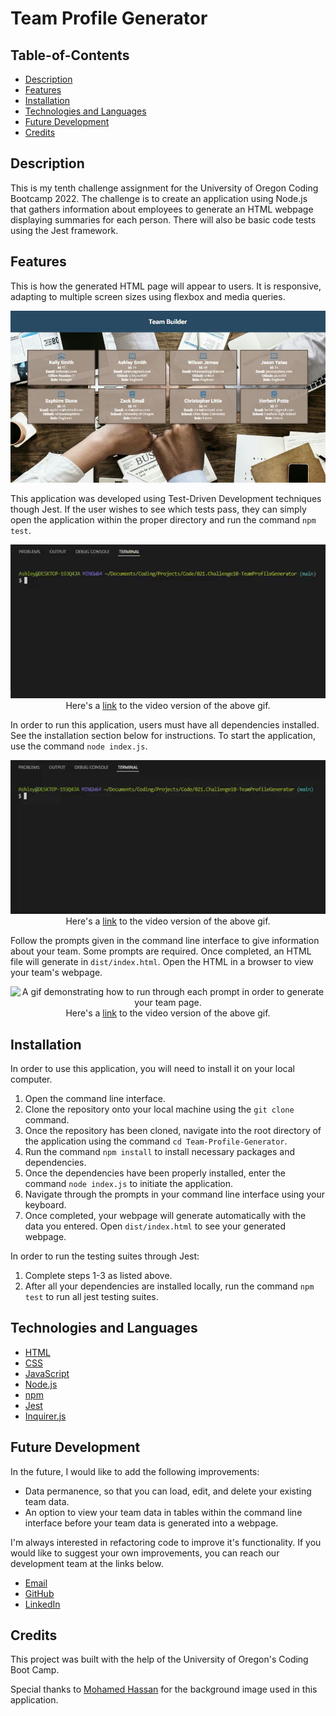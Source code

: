 # Team Profile Generator

## Table-of-Contents

- [Description](#description)
- [Features](#usage-and-features)
- [Installation](#installation)
- [Technologies and Languages](#technologies-and-languages)
- [Future Development](#future-development)
- [Credits](#credits)

## Description

This is my tenth challenge assignment for the University of Oregon Coding Bootcamp 2022. The challenge is to create an application using Node.js that gathers information about employees to generate an HTML webpage displaying summaries for each person. There will also be basic code tests using the Jest framework.

## Features

This is how the generated HTML page will appear to users. It is responsive, adapting to multiple screen sizes using flexbox and media queries.

<p align="center">
<img alt="The team builder website, with cards showing the information entered about each employee on the team." src="./dist/images/team-builder-screenshot.JPG"/>
</p>

This application was developed using Test-Driven Development techniques though Jest. If the user wishes to see which tests pass, they can simply open the application within the proper directory and run the command `npm test`.

<p align="center">
<img alt="A gif demonstrating how to run the Jest testing suite within the application directory." src="./dist/images/team-builder-jest.gif"/>
<br>Here's a <a href="https://drive.google.com/file/d/1p-DQwGmyZ_-eo6VgUg_amYxE8siRHYn2/view">link</a> to the video version of the above gif.
</p>

In order to run this application, users must have all dependencies installed. See the installation section below for instructions. To start the application, use the command `node index.js`.

<p align="center">
<img alt="A gif demonstrating how to begin running the application from the command line interface." src="./dist/images/team-builder-start.gif"/>
<br>Here's a <a href="https://drive.google.com/file/d/1LkRx3okDZEFF-astKyuGU3Z3p7uU0ANv/view">link</a> to the video version of the above gif.
</p>

Follow the prompts given in the command line interface to give information about your team. Some prompts are required. Once completed, an HTML file will generate in `dist/index.html`. Open the HTML in a browser to view your team's webpage.

<p align="center">
<img alt="A gif demonstrating how to run through each prompt in order to generate your team page." src="./dist/images/team-builder-demonstration.gif"/>
<br>Here's a <a href="https://drive.google.com/file/d/1CY1jFAw5lcKqw_hKgHDbOuveSs10NqdB/view">link</a> to the video version of the above gif.
</p>

## Installation

In order to use this application, you will need to install it on your local computer.

1. Open the command line interface.
2. Clone the repository onto your local machine using the `git clone` command.
3. Once the repository has been cloned, navigate into the root directory of the application using the command `cd Team-Profile-Generator`.
4. Run the command `npm install` to install necessary packages and dependencies.
5. Once the dependencies have been properly installed, enter the command `node index.js` to initiate the application.
6. Navigate through the prompts in your command line interface using your keyboard.
7. Once completed, your webpage will generate automatically with the data you entered. Open `dist/index.html` to see your generated webpage.

In order to run the testing suites through Jest:

1. Complete steps 1-3 as listed above.
2. After all your dependencies are installed locally, run the command `npm test` to run all jest testing suites.

## Technologies and Languages

- [HTML](https://developer.mozilla.org/en-US/docs/Web/HTML)
- [CSS](https://developer.mozilla.org/en-US/docs/Web/CSS)
- [JavaScript](https://www.javascript.com/)
- [Node.js](https://nodejs.org/en/)
- [npm](https://www.npmjs.com/)
- [Jest](https://jestjs.io/)
- [Inquirer.js](https://www.npmjs.com/package/inquirer)

## Future Development

In the future, I would like to add the following improvements:

- Data permanence, so that you can load, edit, and delete your existing team data.
- An option to view your team data in tables within the command line interface before your team data is generated into a webpage.

I'm always interested in refactoring code to improve it's functionality. If you would like to suggest your own improvements, you can reach our development team at the links below.

- <a href="mailto:ashlynn4567@gmail.com">Email</a>
- <a href="https://github.com/ashlynn4567">GitHub</a>
- <a href="www.linkedin.com/in/Ashley-Lynn-Smith">LinkedIn</a>

## Credits

This project was built with the help of the University of Oregon's Coding Boot Camp.

Special thanks to [Mohamed Hassan](https://pixabay.com/photos/teamwork-cooperation-brainstorming-3213924/) for the background image used in this application.
